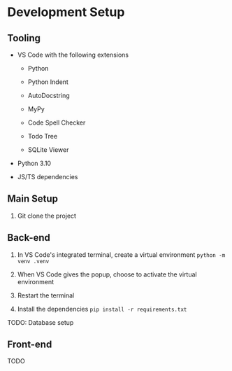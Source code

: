 
# Development Setup

## Tooling

* VS Code with the following extensions

    * Python

    * Python Indent

    * AutoDocstring

    * MyPy

    * Code Spell Checker

    * Todo Tree

    * SQLite Viewer

* Python 3.10

* JS/TS dependencies

## Main Setup

1. Git clone the project

## Back-end

1. In VS Code's integrated terminal, create a virtual environment
   `python -m venv .venv`

2. When VS Code gives the popup, choose to activate the virtual environment

3. Restart the terminal

4. Install the dependencies `pip install -r requirements.txt`

TODO: Database setup

## Front-end

TODO
